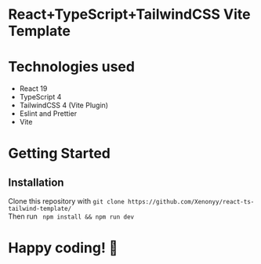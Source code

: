 # React+TypeScript+TailwindCSS Vite Template

# Technologies used

* React 19
* TypeScript 4
* TailwindCSS 4 (Vite Plugin)
* Eslint and Prettier
* Vite

# Getting Started
## Installation

Clone this repository with ```git clone https://github.com/Xenonyy/react-ts-tailwind-template/``` \
Then run ``` npm install && npm run dev```

# Happy coding! 🚀
